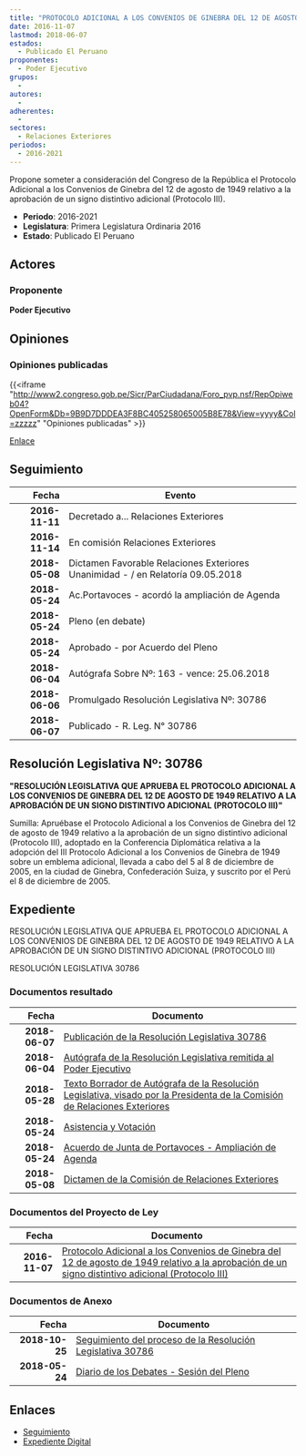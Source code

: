 ```yaml
---
title: "PROTOCOLO ADICIONAL A LOS CONVENIOS DE GINEBRA DEL 12 DE AGOSTO DE 1949 RELATIVO A LA APROBACIÓN DE UN SIGNO DISTINTIVO ADICIONAL (PROTOCOLO III)"
date: 2016-11-07
lastmod: 2018-06-07
estados: 
  - Publicado El Peruano
proponentes: 
  - Poder Ejecutivo
grupos: 
  - 
autores: 
  - 
adherentes: 
  - 
sectores: 
  - Relaciones Exteriores
periodos: 
  - 2016-2021
---
```


Propone someter a consideración del Congreso de la República el Protocolo Adicional a los Convenios de Ginebra del 12 de agosto de 1949 relativo a la aprobación de un signo distintivo adicional (Protocolo III).

- **Periodo**: 2016-2021
- **Legislatura**: Primera Legislatura Ordinaria 2016
- **Estado**: Publicado El Peruano

## Actores

### Proponente

**Poder Ejecutivo**


## Opiniones

### Opiniones publicadas

{{<iframe "http://www2.congreso.gob.pe/Sicr/ParCiudadana/Foro_pvp.nsf/RepOpiweb04?OpenForm&Db=9B9D7DDDEA3F8BC405258065005B8E78&View=yyyy&Col=zzzzz" "Opiniones publicadas" >}}

[Enlace](http://www2.congreso.gob.pe/Sicr/ParCiudadana/Foro_pvp.nsf/RepOpiweb04?OpenForm&Db=9B9D7DDDEA3F8BC405258065005B8E78&View=yyyy&Col=zzzzz)

## Seguimiento

| Fecha | Evento |
|------:|--------|
| **2016-11-11** | Decretado a... Relaciones Exteriores|
| **2016-11-14** | En comisión Relaciones Exteriores|
| **2018-05-08** | Dictamen Favorable Relaciones Exteriores Unanimidad - / en Relatoría 09.05.2018|
| **2018-05-24** | Ac.Portavoces - acordó la ampliación de Agenda|
| **2018-05-24** | Pleno (en debate)|
| **2018-05-24** | Aprobado - por Acuerdo del Pleno|
| **2018-06-04** | Autógrafa Sobre Nº: 163 - vence: 25.06.2018|
| **2018-06-06** | Promulgado Resolución Legislativa Nº: 30786|
| **2018-06-07** | Publicado - R. Leg. N° 30786|

## Resolución Legislativa Nº: 30786

**"RESOLUCIÓN LEGISLATIVA QUE APRUEBA EL PROTOCOLO ADICIONAL A LOS CONVENIOS DE GINEBRA DEL 12 DE AGOSTO DE 1949 RELATIVO A LA APROBACIÓN DE UN SIGNO DISTINTIVO ADICIONAL (PROTOCOLO III)"**

Sumilla: Apruébase el Protocolo Adicional a los Convenios de Ginebra del 12 de agosto de 1949 relativo a la aprobación de un signo distintivo adicional (Protocolo III), adoptado en la Conferencia Diplomática relativa a la adopción del III Protocolo Adicional a los Convenios de Ginebra de 1949 sobre un emblema adicional, llevada a cabo del 5 al 8 de diciembre de 2005, en la ciudad de Ginebra, Confederación Suiza, y suscrito por el Perú el 8 de diciembre de 2005.


## Expediente

RESOLUCIÓN LEGISLATIVA QUE APRUEBA EL PROTOCOLO ADICIONAL A LOS CONVENIOS DE GINEBRA DEL 12 DE AGOSTO DE 1949 RELATIVO A LA APROBACIÓN DE UN SIGNO DISTINTIVO ADICIONAL (PROTOCOLO III)

RESOLUCIÓN LEGISLATIVA 30786


### Documentos resultado

| Fecha | Documento |
|------:|--------|
| **2018-06-07** | [Publicación de la Resolución Legislativa 30786](http://www.leyes.congreso.gob.pe/Documentos/2016_2021/ADLP/Normas_Legales/30786-RLG.pdf) |
| **2018-06-04** | [Autógrafa de la Resolución Legislativa remitida al Poder Ejecutivo](http://www.leyes.congreso.gob.pe/Documentos/2016_2021/ADLP/Texto_Aprobado/AU0055620180604.pdf) |
| **2018-05-28** | [Texto Borrador de Autógrafa de la Resolución Legislativa, visado por la Presidenta de la Comisión de Relaciones Exteriores](http://www.leyes.congreso.gob.pe/Documentos/2016_2021/Texto_Borrador_de_Autografa/BAU0055620180528.pdf) |
| **2018-05-24** | [Asistencia y Votación](http://www.leyes.congreso.gob.pe/Documentos/2016_2021/Asistencia_y_Votacion/Proyectos_de_Ley/AV00556_20180524.pdf) |
| **2018-05-24** | [Acuerdo de Junta de Portavoces - Ampliación de Agenda](http://www.leyes.congreso.gob.pe/Documentos/2016_2021/Acuerdos/Junta_Portavoces/AJP0055620180524.pdf) |
| **2018-05-08** | [Dictamen de la Comisión de Relaciones Exteriores](http://www.leyes.congreso.gob.pe/Documentos/2016_2021/Dictamenes/Proyectos_de_Ley/00556DC20MAY_20180508.pdf) |

### Documentos del Proyecto de Ley

| Fecha | Documento |
|------:|--------|
| **2016-11-07** | [Protocolo Adicional a los Convenios de Ginebra del 12 de agosto de 1949 relativo a la aprobación de un signo distintivo adicional (Protocolo III)](http://www.leyes.congreso.gob.pe/Documentos/2016_2021/Proyectos_de_Ley_y_de_Resoluciones_Legislativas/PL0055620161107.pdf) |

### Documentos de Anexo

| Fecha | Documento |
|------:|--------|
| **2018-10-25** | [Seguimiento del proceso de la Resolución Legislativa 30786](http://www.leyes.congreso.gob.pe/Documentos/2016_2021/Seguimiento_de_Proyectos_de_Ley/00556PL20181025.pdf) |
| **2018-05-24** | [Diario de los Debates - Sesión del Pleno](http://www.leyes.congreso.gob.pe/Documentos/2016_2021/ADLP/Diario_Debates/30786-TDD.pdf) |

## Enlaces 

- [Seguimiento](http://www2.congreso.gob.pe/Sicr/TraDocEstProc/CLProLey2016.nsf/f7fff46988ca05b1052578e100829cc7/5c345122e310664905258065005654eb?OpenDocument)
- [Expediente Digital](http://www2.congreso.gob.pe/Sicr/TraDocEstProc/CLProLey2016.nsf/f7fff46988ca05b1052578e100829cc7/5c345122e310664905258065005654eb?OpenDocument&Click=05257FB7005EB655.eb71d0cf91d8294e05256cdf006b5706/$Body/0.1C6C)
